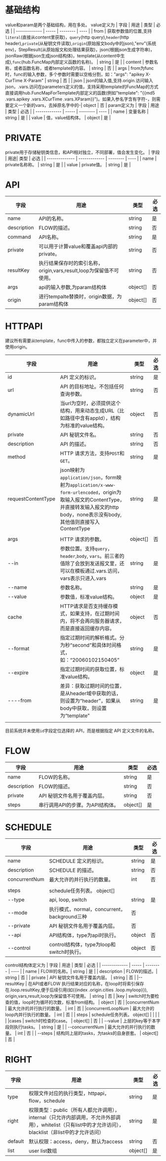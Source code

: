 # 基础结构
value和param是两个基础结构，用在多处。
value定义为
| 字段           | 用途  | 类型     | 必选 |
| ------------- | ----- | -------- | ---- |
| from      | 获取参数值的位置,支持`literal`(直接从content里获取)，`query`(http query),`header`(http header),`private`(从秘钥文件读取),`origin`(原始报文body中的json),"env"(系统env)，StepResult(从原始报文和处理结果获取)，json(根据json生成字符串)，jsonRaw(根据json生成json结构体)，template(从content中生成),`func`(hub.FuncMap内部定义函数的名称)。               |     string     |  是    |
| content      | 参数名称，或者函数名称，或者template的内容。                 |     string     | 否     |
| args      | from为func时，func的输入参数，多个参数时需要以空格分割，如："args": "apikey X-CurTime X-Param"                 | string         |   否   |
| json  | json的输入值,支持.origin.访问输入json，.vars.访问在parameters定义的值，支持采用template的FuncMap的方式直接调用hub.FuncMapForTemplate内部定义的函数(例如"template": "{{md5 .vars.apikey .vars.XCurTime .vars.XParam}}")。如果入参名字含有字符-，则需要定义一个新的vars，去掉原名字中的-|    object      |  否    |
param定义为
| 字段           | 用途  | 类型     | 必选 |
| ------------- | ----- | -------- | ---- |
| name      | 变量名称               |     string     |  是    |
| value    | 值，value结构体。    | object   | 是   |
# PRIVATE
private用于存储秘钥类信息，和API相对独立，不同部署，值会发生变化。
| 字段           | 用途| 类型     | 必选 |
| -------------- | ------------- | -------- | ---- |
| name           | private名称称。                                                                                                                       | string   | 是   |
| value    | private值。                                                                                                                       | string   | 是   |
# API
| 字段           | 用途  | 类型     | 必选 |
| ------------- | ----- | -------- | ---- |
| name           | API的名称。| string   | 是   |
| description    | FLOW的描述。| string   | 否   |
| command    | API名称。| string   | 是   |
| private    | 可以用于计算value和覆盖api内部的private。| string   | 否   |
|resultKey    | 执行结果保存时的索引名称，origin,vars,result,loop为保留值不可使用。      | string   | 否   |
| args  | api的输入参数,为param结构体|    object[]      |  否    |
| origin  | 进行tempalte替换时，origin数据，为param结构体|    object[]      |  否    |
# HTTPAPI
建议所有需要从template，func中传入的参数，都独立定义在parameter中，并使用origin。

| 字段          | 用途 | 类型     | 必选 |
| -------------- | ------------- | ----- | ---- |
| id            | API 定义的标识。  | string   | 是   |
| url           | API 的目标地址。不包括任何查询参数。 | string   | 否   |
| dynamicUrl    | 当url为空时，必须提供这个结构，用来动态生成URL（比如路径中含有appId），结构为标准的value结构。    | object   | 否   |
| private       | API 秘钥文件名。| string   | 否   |
| description   | API 的描述。 | string   |  否    |
| method        | HTTP 请求方法，支持`POST`和`GET`。                                                                    | string   | 是   |
|requestContentType | json映射为`application/json`，form映射为`application/x-www-form-urlencoded`，origin为取输入报文的ContentType，并直接转发输入报文的http body，none表示没有body,其他值则直接写入ContentType|string |是|
|  |  |  |  |
| args    | HTTP 请求的参数。                                                                                     | object[] |    否  |
| --in          | 参数位置。支持`query`，`header`,`body`, `vars`。前三者的值除了会放到发送报文里，还可以在模板通过.vars.访问，vars表示只进入.vars| string| 是   |
| --name        | 参数名称。 | string   | 是   |
| --value        | 参数值，标准value结构。          | object   | 是   |  |  |  |  |
| cache | HTTP请求是否支持缓存模式，如果支持，在过期时间内，将不会再向服务器请求，而是直接返回缓存内容。 | object | 否 |
| --format | 指定过期时间的解析格式。分为秒“second”和具体时间格式，如：“20060102150405” | string | 是 |
| --expire | 指定过期时间的获取位置，标准value结构。 | object | 是 |
| ----from | 差异：获取过期时间的位置，是从header域中获取的话，则设置为“header”，如果从body中获取，则设置为“template” | string | 是 |
|          |                                        |        |    |

目前系统并未使用`id`字段定位选择的 API，而是根据指定 API 定义文件的名称。

# FLOW
| 字段           | 用途  | 类型     | 必选 |
| ------------- | ----- | -------- | ---- |
| name           | FLOW的名称。| string   | 是   |
| description    | FLOW的描述。| string   | 否   |
| private       | API 秘钥文件名用于覆盖内层。 | string   | 否   |
| steps          | 串行调用API的步骤。为API结构体。   | object[] | 是   |

# SCHEDULE
| 字段           | 用途  | 类型     | 必选 |
| ------------- | ----- | -------- | ---- |
| name            | SCHEDULE 定义的标识。                                         | string   | 是   |
| description   | SCHEDULE 的描述。                        | string   |  否    |
| concurrentNum           | 最大允许的并行执行的数量。                               | int   | 否   |
|          |      |
| steps    | schedule任务列表。                                object[] |      |
| --type          | api, loop, switch| string   | 是   |
| --mode          | 执行模式，normal，concurrent，background三种   | 否   |
| --private          | API 秘钥文件名用于覆盖内层。   | 否   |
|--api   | API结构体，type为api时执行。      | object   |  否    |
|--control   | control结构体，type为loop和switch时执行。      | object   |  否    |

control结构体定义为
| 字段           | 用途  | 类型     | 必选 |
| ------------- | ----- | -------- | ---- |
| name           | FLOW的名称。| string   | 是   |
| description    | FLOW的描述。| string   | 否   |
| private       | API 秘钥文件名用于覆盖内层。 | string   | 否   |
|--resultKey   |  在API或者FLOW 执行结果对应的名称，在loop时将索引保存在.loop.resultKey,便于后续引用(如{{index .origin.cities .loop.myloop}}), origin,vars,result,loop为保留值不可使用。      | string   |  否    |
|key   |  switch时为要检查的值，loop时为循环的次数，标准from结构。      | object   |  否    |
|concurrentNum   |  最大允许的并行执行的数量。      | int   |  否    |
|concurrentLoopNum   |  最大允许的loop内并行执行的数量。      | int   |  否    |
| steps    | schedule任务列表。                                object[] |      |
|          |      |
|cases   | switch时检查的case。                       | object[]   | 否   |
| --value   | 上层的key等于本字段则执行tasks。                       | string   | 是   |
| --concurrentNum   |  最大允许的并行执行的数量。      | int   |  否    |
| --steps   | 结构同上层的tasks，为tasks的自身嵌套。                       | object[]   | 否   |

# RIGHT

| 字段    | 用途                                                         | 类型     | 必选 |
| ------- | ------------------------------------------------------------ | -------- | ---- |
| type    | 权限文件对应的执行类型，httpapi，flow，schedule              | string   | 是   |
| right   | 权限类型：public（所有人都允许调用），internal（只允许内部调用，不允许外部调用），whitelist（只有list中的才允许访问），blacklist（非list中的才允许访问） | string   | 是   |
| default | 默认权限：access，deny，默认为access                         | string   | 否   |
| list    | user list数组                                                | object[] | 是   |
